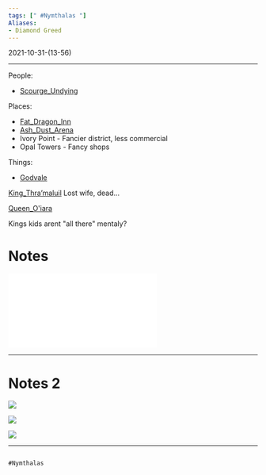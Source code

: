 ```yaml
---
tags: [" #Nymthalas "]
Aliases:
- Diamond Greed
---
```

2021-10-31-(13-56)

---

People:
- [Scourge_Undying](../people/Scourge_Undying.md)

Places:
- [Fat_Dragon_Inn](Fat_Dragon_Inn.md)
- [Ash_Dust_Arena](Ash_Dust_Arena.md)
- Ivory Point - Fancier district, less commercial
- Opal Towers - Fancy shops

Things:
- [Godvale](../things/Godvale.md)

[King_Thra’maluil](../people/King_Thra’maluil.md)
Lost wife, dead...

[Queen_O'iara](../people/Queen_O'iara.md)

Kings kids arent "all there" mentaly?




# Notes
![Nymthalas_Attach](Insights/Attach/Nymthalas_Attach.md)

---

# Notes 2
![](../Insights/Attach/2_Pictures4Losers/20220123083333.png)

![](../Insights/Attach/2_Pictures4Losers/20220123083347.png)

![](../Insights/Attach/2_Pictures4Losers/20220123083401.png)

***

```query

#Nymthalas 

```